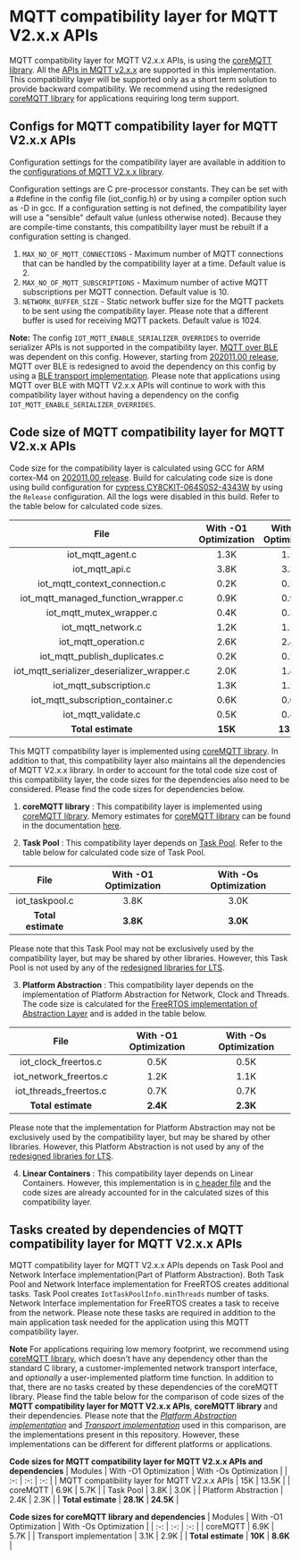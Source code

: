 # MQTT compatibility layer for MQTT V2.x.x APIs

MQTT compatibility layer for MQTT V2.x.x APIs, is using the [coreMQTT library](https://github.com/FreeRTOS/coreMQTT/blob/master/README.md). All the [APIs in MQTT v2.x.x](include/iot_mqtt.h) are supported in this implementation. This compatibility layer will be supported only as a short term solution to provide backward compatibility. We recommend using the redesigned [coreMQTT library](https://github.com/FreeRTOS/coreMQTT/blob/master/README.md) for applications requiring long term support.


## Configs for MQTT compatibility layer for MQTT V2.x.x APIs

Configuration settings for the compatibility layer are available in addition to the [configurations of MQTT V2.x.x library](https://docs.aws.amazon.com/freertos/latest/lib-ref/embedded-csdk/v4.0_beta_deprecated/lib-ref/c-sdk/mqtt/mqtt_config.html).

Configuration settings are C pre-processor constants. They can be set with a #define in the config file (iot_config.h) or by using a compiler option such as -D in gcc. If a configuration setting is not defined, the compatibility layer will use a "sensible" default value (unless otherwise noted). Because they are compile-time constants, this compatibility layer must be rebuilt if a configuration setting is changed.

1. `MAX_NO_OF_MQTT_CONNECTIONS` - Maximum number of MQTT connections that can be handled by the compatibility layer at a time. Default value is 2.
2. `MAX_NO_OF_MQTT_SUBSCRIPTIONS` - Maximum number of active MQTT subscriptions per MQTT connection. Default value is 10.
3. `NETWORK_BUFFER_SIZE` - Static network buffer size for the MQTT packets to be sent using the compatibility layer. Please note that a different buffer is used for receiving MQTT packets. Default value is 1024.


**Note:** The config `IOT_MQTT_ENABLE_SERIALIZER_OVERRIDES` to override serializer APIs is not supported in the compatibility layer. [MQTT over BLE](https://docs.aws.amazon.com/freertos/latest/userguide/ble-demo.html#ble-demo-mqtt) was dependent on this config. However, starting from [202011.00 release](https://github.com/aws/amazon-freertos/releases/tag/202011.00), MQTT over BLE is redesigned to avoid the dependency on this config by using a [BLE transport implementation](../ble/src/services/mqtt_ble/iot_ble_mqtt_transport.c). Please note that applications using MQTT over BLE with MQTT V2.x.x APIs will continue to work with this compatibility layer without having a dependency on the config `IOT_MQTT_ENABLE_SERIALIZER_OVERRIDES`.

## Code size of MQTT compatibility layer for MQTT V2.x.x APIs

Code size for the compatibility layer is calculated using GCC for ARM cortex-M4 on [202011.00 release](https://github.com/aws/amazon-freertos/releases/tag/202011.00). Build for calculating code size is done using build configuration for [cypress CY8CKIT-064S0S2-4343W](https://docs.aws.amazon.com/freertos/latest/userguide/getting_started_cypress_psoc64.html) by using the `Release` configuration. All the logs were disabled in this build. Refer to the table below for calculated code sizes.

| File | With -O1 Optimization | With -Os Optimization |
| :-: | :-: | :-: |
| iot_mqtt_agent.c | 1.3K | 1.1K |
| iot_mqtt_api.c | 3.8K | 3.3K |
| iot_mqtt_context_connection.c | 0.2K | 0.2K |
| iot_mqtt_managed_function_wrapper.c | 0.9K | 0.9K |
| iot_mqtt_mutex_wrapper.c | 0.4K | 0.3K |
| iot_mqtt_network.c | 1.2K | 1.1K |
| iot_mqtt_operation.c | 2.6K | 2.4K |
| iot_mqtt_publish_duplicates.c | 0.2K | 0.2K |
| iot_mqtt_serializer_deserializer_wrapper.c | 2.0K | 1.8K |
| iot_mqtt_subscription.c | 1.3K | 1.2K |
| iot_mqtt_subscription_container.c | 0.6K | 0.6K |
| iot_mqtt_validate.c | 0.5K | 0.4K |
| **Total estimate** | **15K** | **13.5K** |

This MQTT compatibility layer is implemented using [coreMQTT library](https://github.com/FreeRTOS/coreMQTT/blob/master/README.md). In addition to that, this compatibility layer also maintains all the dependencies of MQTT V2.x.x library. In order to account for the total code size cost of this compatibility layer, the code sizes for the dependencies also need to be considered. Please find the code sizes for dependencies below.

1. **coreMQTT library** : This compatibility layer is implemented using [coreMQTT library](https://github.com/FreeRTOS/coreMQTT/blob/master/README.md). Memory estimates for [coreMQTT library](https://github.com/FreeRTOS/coreMQTT/blob/master/README.md) can be found in the documentation [here](https://freertos.org/mqtt/index.html).

2. **Task Pool** : This compatibility layer depends on [Task Pool](../common/taskpool/). Refer to the table below for calculated code size of Task Pool.

| File | With -O1 Optimization | With -Os Optimization |
| :-: | :-: | :-: |
| iot_taskpool.c | 3.8K | 3.0K |
| **Total estimate** | **3.8K** | **3.0K** |

Please note that this Task Pool may not be exclusively used by the compatibility layer, but may be shared by other libraries. However, this Task Pool is not used by any of the [redesigned libraries for LTS](https://www.freertos.org/ltsroadmap.html).

3. **Platform Abstraction** :  This compatibility layer depends on the implementation of Platform Abstraction for Network, Clock and Threads. The code size is calculated for the [FreeRTOS implementation of Abstraction Layer](../../../abstractions/platform/freertos) and is added in the table below.

| File | With -O1 Optimization | With -Os Optimization |
| :-: | :-: | :-: |
| iot_clock_freertos.c | 0.5K | 0.5K |
| iot_network_freertos.c | 1.2K | 1.1K |
| iot_threads_freertos.c | 0.7K | 0.7K |
| **Total estimate** | **2.4K** | **2.3K** |

Please note that the implementation for Platform Abstraction may not be exclusively used by the compatibility layer, but may be shared by other libraries. However, this Platform Abstraction is not used by any of the [redesigned libraries for LTS](https://www.freertos.org/ltsroadmap.html).

4. **Linear Containers** : This compatibility layer depends on Linear Containers. However, this implementation is in [c header file](../common/include/iot_linear_containers.h) and the code sizes are already accounted for in the calculated sizes of this compatibility layer.

## Tasks created by dependencies of MQTT compatibility layer for MQTT V2.x.x APIs

MQTT compatibility layer for MQTT V2.x.x APIs depends on Task Pool and Network Interface implementation(Part of Platform Abstraction). Both Task Pool and Network Interface implementation for FreeRTOS creates additional tasks. Task Pool creates `IotTaskPoolInfo.minThreads` number of tasks. Network Interface implementation for FreeRTOS creates a task to receive from the network. Please note these tasks are required in addition to the main application task needed for the application using this MQTT compatibility layer.


**Note** For applications requiring low memory footprint, we recommend using [coreMQTT library](https://github.com/FreeRTOS/coreMQTT/blob/master/README.md), which doesn't have any dependency other than the standard C library, a customer-implemented network transport interface, and *optionally* a user-implemented platform time function. In addition to that, there are no tasks created by these dependencies of the coreMQTT library.
Please find the table below for the comparison of code sizes of the **MQTT compatibility layer for MQTT V2.x.x APIs**, **coreMQTT library** and their dependencies. Please note that the *[Platform Abstraction implementation](../../../abstractions/platform/freertos)* and *[Transport implementation](../../../abstractions/transport/secure_sockets)* used in this comparison, are the implementations present in this repository. However, these implementations can be different for different platforms or applications.

**Code sizes for MQTT compatibility layer for MQTT V2.x.x APIs and dependencies**
| Modules | With -O1 Optimization | With -Os Optimization |
| :-: | :-: | :-: |
| MQTT compatibility layer for MQTT V2.x.x APIs | 15K | 13.5K |
| coreMQTT | 6.9K | 5.7K |
| Task Pool | 3.8K | 3.0K |
| Platform Abstraction | 2.4K | 2.3K |
| **Total estimate** | **28.1K** | **24.5K** |

**Code sizes for coreMQTT library and dependencies**
| Modules | With -O1 Optimization | With -Os Optimization |
| :-: | :-: | :-: |
| coreMQTT | 6.9K | 5.7K |
| Transport implementation | 3.1K | 2.9K |
| **Total estimate** | **10K** | **8.6K** |
